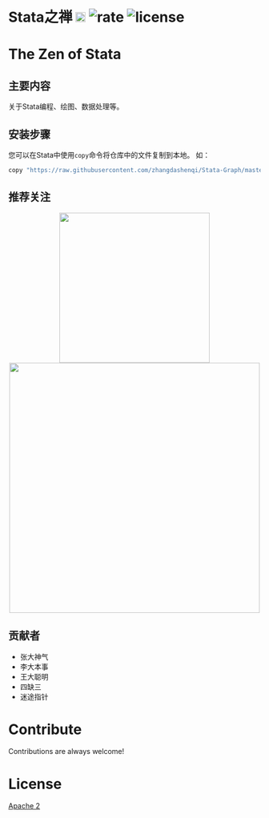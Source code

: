 # Stata之禅    <img src="https://img.shields.io/badge/Stata-@zhangdashenqi-green.svg?logo=angular&style=for-the-badge" height=20px/> ![rate](https://img.shields.io/badge/stars-%E2%98%85%E2%98%85%E2%98%85%E2%98%85%E2%98%86-brightgreen.svg) ![license](https://img.shields.io/badge/license-Apache%202-blue.svg)

# The Zen of Stata

## 主要内容

关于Stata编程、绘图、数据处理等。


## 安装步骤

您可以在Stata中使用`copy`命令将仓库中的文件复制到本地。
如：

```s
copy "https://raw.githubusercontent.com/zhangdashenqi/Stata-Graph/master/plot_distribution.do" "plot_distribution.do"
```

## 推荐关注

<div align=center><img src="https://raw.githubusercontent.com/zhangdashenqi/Stata-Graph/master/logo.png" width=300px /></div>

<div align=center><img src="https://raw.githubusercontent.com/zhangdashenqi/Stata-Graph/master/qr.png" width=500px /></div>

## 贡献者

* 张大神气
* 李大本事
* 王大聪明
* 四缺三
* 迷途指针

# Contribute
Contributions are always welcome! 

# License

[Apache 2](http://www.apache.org/licenses/LICENSE-2.0.txt)
